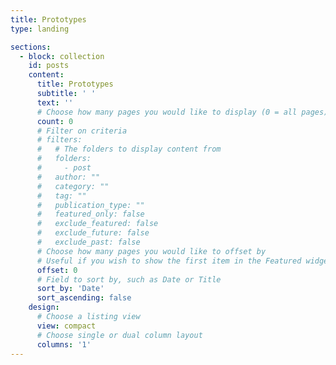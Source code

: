 ```yaml
---
title: Prototypes
type: landing

sections:
  - block: collection
    id: posts
    content:
      title: Prototypes
      subtitle: ' '
      text: ''
      # Choose how many pages you would like to display (0 = all pages)
      count: 0
      # Filter on criteria
      # filters:
      #   # The folders to display content from
      #   folders:
      #     - post
      #   author: ""
      #   category: ""
      #   tag: ""
      #   publication_type: ""
      #   featured_only: false
      #   exclude_featured: false
      #   exclude_future: false
      #   exclude_past: false
      # Choose how many pages you would like to offset by
      # Useful if you wish to show the first item in the Featured widget
      offset: 0
      # Field to sort by, such as Date or Title
      sort_by: 'Date'
      sort_ascending: false
    design:
      # Choose a listing view
      view: compact
      # Choose single or dual column layout
      columns: '1'
---
```

